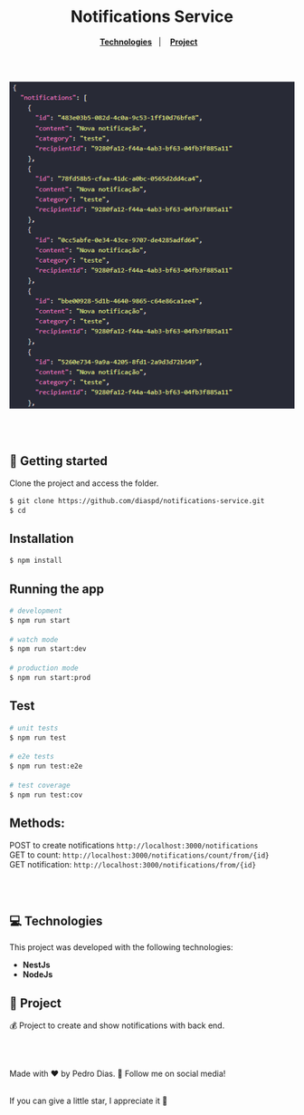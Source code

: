 <h1 align="center">
  Notifications Service
</h1>

<p align="center">
  <a href="#-Technologies"><b>Technologies</b></a>&nbsp;&nbsp;&nbsp;|&nbsp;&nbsp;&nbsp;
  <a href="#-Project"><b>Project</b></a>&nbsp;&nbsp;&nbsp;
</p>

<br></br>

<div align="center">
  <img alt="" title="" src="img.png" />
</div> 

<br></br>

## 🚀 Getting started

Clone the project and access the folder.

```bash
$ git clone https://github.com/diaspd/notifications-service.git
$ cd 
```

## Installation

```bash
$ npm install
```

## Running the app

```bash
# development
$ npm run start

# watch mode
$ npm run start:dev

# production mode
$ npm run start:prod
```

## Test

```bash
# unit tests
$ npm run test

# e2e tests
$ npm run test:e2e

# test coverage
$ npm run test:cov
```

<h2>Methods: </h2>

 POST to create notifications `http://localhost:3000/notifications` </br>
 GET to count: `http://localhost:3000/notifications/count/from/{id}` </br>
 GET notification: `http://localhost:3000/notifications/from/{id}`

<br></br>

## 💻 Technologies

This project was developed with the following technologies:
<b>
- NestJs
- NodeJs
</b>

## 📄 Project
💰 Project to create and show notifications with back end.

<br></br>

Made with ♥ by Pedro Dias. 👋 Follow me on social media!<br></br>

If you can give a little star, I appreciate it 🤩
